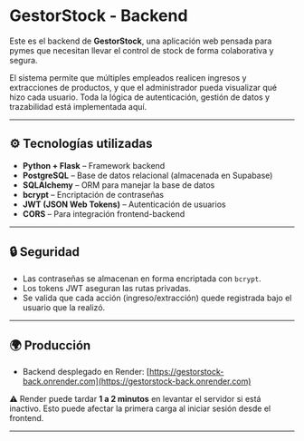 # GestorStock - Backend

Este es el backend de **GestorStock**, una aplicación web pensada para pymes que necesitan llevar el control de stock de forma colaborativa y segura.

El sistema permite que múltiples empleados realicen ingresos y extracciones de productos, y que el administrador pueda visualizar qué hizo cada usuario. Toda la lógica de autenticación, gestión de datos y trazabilidad está implementada aquí.

---

## ⚙️ Tecnologías utilizadas

- **Python + Flask** – Framework backend
- **PostgreSQL** – Base de datos relacional (almacenada en Supabase)
- **SQLAlchemy** – ORM para manejar la base de datos
- **bcrypt** – Encriptación de contraseñas
- **JWT (JSON Web Tokens)** – Autenticación de usuarios
- **CORS** – Para integración frontend-backend

---

## 🔒 Seguridad

- Las contraseñas se almacenan en forma encriptada con `bcrypt`.
- Los tokens JWT aseguran las rutas privadas.
- Se valida que cada acción (ingreso/extracción) quede registrada bajo el usuario que la realizó.

---

## 🌍 Producción

- Backend desplegado en Render: [https://gestorstock-back.onrender.com](https://gestorstock-back.onrender.com)

⚠️ Render puede tardar **1 a 2 minutos** en levantar el servidor si está inactivo. Esto puede afectar la primera carga al iniciar sesión desde el frontend.

---
